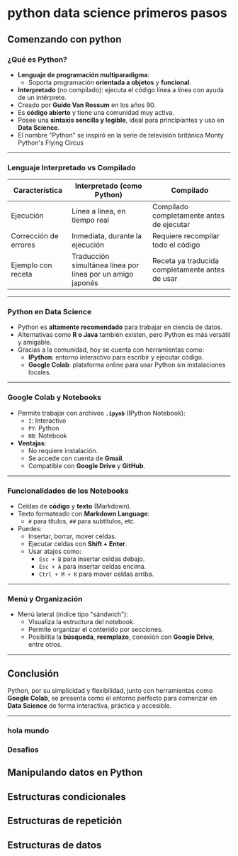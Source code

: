# python data science primeros pasos

## Comenzando con python

### ¿Qué es Python?

- **Lenguaje de programación multiparadigma**:
  - Soporta programación **orientada a objetos** y **funcional**.
- **Interpretado** (no compilado): ejecuta el código línea a línea con ayuda de un intérprete.
- Creado por **Guido Van Rossum** en los años 90.
- Es **código abierto** y tiene una comunidad muy activa.
- Posee una **sintaxis sencilla y legible**, ideal para principiantes y uso en **Data Science**.
- El nombre "Python" se inspiró en la serie de televisión británica Monty Python's Flying Circus

---

### Lenguaje Interpretado vs Compilado

| Característica            | Interpretado (como Python)                                | Compilado                                      |
|---------------------------|-----------------------------------------------------------|------------------------------------------------|
| Ejecución                 | Línea a línea, en tiempo real                             | Compilado completamente antes de ejecutar      |
| Corrección de errores     | Inmediata, durante la ejecución                           | Requiere recompilar todo el código             |
| Ejemplo con receta        | Traducción simultánea línea por línea por un amigo japonés| Receta ya traducida completamente antes de usar|

---

### Python en Data Science

- Python es **altamente recomendado** para trabajar en ciencia de datos.
- Alternativas como **R o Java** también existen, pero Python es más versátil y amigable.
- Gracias a la comunidad, hoy se cuenta con herramientas como:
  - **IPython**: entorno interactivo para escribir y ejecutar código.
  - **Google Colab**: plataforma online para usar Python sin instalaciones locales.

---

### Google Colab y Notebooks

- Permite trabajar con archivos **`.ipynb`** (IPython Notebook):
  - `I`: Interactivo
  - `PY`: Python
  - `NB`: Notebook
- **Ventajas**:
  - No requiere instalación.
  - Se accede con cuenta de **Gmail**.
  - Compatible con **Google Drive** y **GitHub**.

---

### Funcionalidades de los Notebooks

- Celdas de **código** y **texto** (Markdown).
- Texto formateado con **Markdown Language**:
  - `#` para títulos, `##` para subtítulos, etc.
- Puedes:
  - Insertar, borrar, mover celdas.
  - Ejecutar celdas con **Shift + Enter**.
  - Usar atajos como:
    - `Esc + B` para insertar celdas debajo.
    - `Esc + A` para insertar celdas encima.
    - `Ctrl + M + K` para mover celdas arriba.

---

### Menú y Organización

- Menú lateral (índice tipo "sándwich"):
  - Visualiza la estructura del notebook.
  - Permite organizar el contenido por secciones.
  - Posibilita la **búsqueda**, **reemplazo**, conexión con **Google Drive**, entre otros.

---

## Conclusión

Python, por su simplicidad y flexibilidad, junto con herramientas como **Google Colab**, se presenta como el entorno perfecto
para comenzar en **Data Science** de forma interactiva, práctica y accesible.

---

### hola mundo

### Desafios

## Manipulando datos en Python

## Estructuras condicionales

## Estructuras de repetición

## Estructuras de datos
